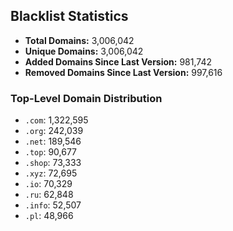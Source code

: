 ## Blacklist Statistics

- **Total Domains:** 3,006,042
- **Unique Domains:** 3,006,042
- **Added Domains Since Last Version:** 981,742
- **Removed Domains Since Last Version:** 997,616

### Top-Level Domain Distribution

-  `.com`: 1,322,595
-  `.org`: 242,039
-  `.net`: 189,546
-  `.top`: 90,677
-  `.shop`: 73,333
-  `.xyz`: 72,695
-  `.io`: 70,329
-  `.ru`: 62,848
-  `.info`: 52,507
-  `.pl`: 48,966
